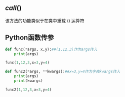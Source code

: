 ## _call_()
该方法的功能类似于在类中重载 () 运算符

## Python函数传参
```Python
def func(*args, x,y):##(1,12,3)作为args传入
    print(args)

func(1,12,3,x=3,y=4)

def func2(*args, **kwargs):##x=3,y=4作为字典kwargs传入
    print(args)
    print(kwargs)

func2(1,12,3,x=3,y=4)
```